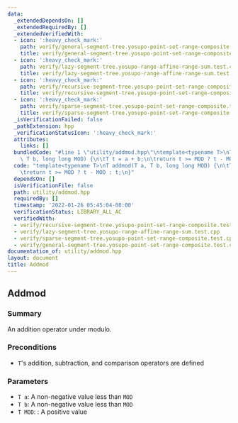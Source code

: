 ```yaml
---
data:
  _extendedDependsOn: []
  _extendedRequiredBy: []
  _extendedVerifiedWith:
  - icon: ':heavy_check_mark:'
    path: verify/general-segment-tree.yosupo-point-set-range-composite.test.cpp
    title: verify/general-segment-tree.yosupo-point-set-range-composite.test.cpp
  - icon: ':heavy_check_mark:'
    path: verify/lazy-segment-tree.yosupo-range-affine-range-sum.test.cpp
    title: verify/lazy-segment-tree.yosupo-range-affine-range-sum.test.cpp
  - icon: ':heavy_check_mark:'
    path: verify/recursive-segment-tree.yosupo-point-set-range-composite.test.cpp
    title: verify/recursive-segment-tree.yosupo-point-set-range-composite.test.cpp
  - icon: ':heavy_check_mark:'
    path: verify/sparse-segment-tree.yosupo-point-set-range-composite.test.cpp
    title: verify/sparse-segment-tree.yosupo-point-set-range-composite.test.cpp
  _isVerificationFailed: false
  _pathExtension: hpp
  _verificationStatusIcon: ':heavy_check_mark:'
  attributes:
    links: []
  bundledCode: "#line 1 \"utility/addmod.hpp\"\ntemplate<typename T>\nT addmod(T a,\
    \ T b, long long MOD) {\n\tT t = a + b;\n\treturn t >= MOD ? t - MOD : t;\n}\n"
  code: "template<typename T>\nT addmod(T a, T b, long long MOD) {\n\tT t = a + b;\n\
    \treturn t >= MOD ? t - MOD : t;\n}"
  dependsOn: []
  isVerificationFile: false
  path: utility/addmod.hpp
  requiredBy: []
  timestamp: '2022-01-26 05:45:04-08:00'
  verificationStatus: LIBRARY_ALL_AC
  verifiedWith:
  - verify/recursive-segment-tree.yosupo-point-set-range-composite.test.cpp
  - verify/lazy-segment-tree.yosupo-range-affine-range-sum.test.cpp
  - verify/sparse-segment-tree.yosupo-point-set-range-composite.test.cpp
  - verify/general-segment-tree.yosupo-point-set-range-composite.test.cpp
documentation_of: utility/addmod.hpp
layout: document
title: Addmod
---
```


## Addmod

### Summary

An addition operator under modulo. 

### Preconditions

- `T`'s addition, subtraction, and comparison operators are defined

### Parameters
- `T a`: A non-negative value less than `MOD`
- `T b`: A non-negative value less than `MOD`
- `T MOD`: : A positive value